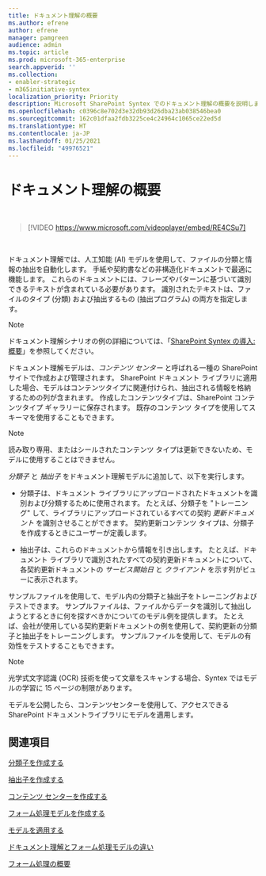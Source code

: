 ```yaml
---
title: ドキュメント理解の概要
ms.author: efrene
author: efrene
manager: pamgreen
audience: admin
ms.topic: article
ms.prod: microsoft-365-enterprise
search.appverid: ''
ms.collection:
- enabler-strategic
- m365initiative-syntex
localization_priority: Priority
description: Microsoft SharePoint Syntex でのドキュメント理解の概要を説明します。
ms.openlocfilehash: c0396c8e702d3e32db93d26dba23ab038546bea0
ms.sourcegitcommit: 162c01dfaa2fdb3225ce4c24964c1065ce22ed5d
ms.translationtype: HT
ms.contentlocale: ja-JP
ms.lasthandoff: 01/25/2021
ms.locfileid: "49976521"
---
```

# <a name="document-understanding-overview"></a>ドキュメント理解の概要


</br>

> [!VIDEO https://www.microsoft.com/videoplayer/embed/RE4CSu7] 

</br>

ドキュメント理解では、人工知能 (AI) モデルを使用して、ファイルの分類と情報の抽出を自動化します。 手紙や契約書などの非構造化ドキュメントで最適に機能します。 これらのドキュメントには、フレーズやパターンに基づいて識別できるテキストが含まれている必要があります。 識別されたテキストは、ファイルのタイプ (分類) および抽出するもの (抽出プログラム) の両方を指定します。

> [!NOTE]
> ドキュメント理解シナリオの例の詳細については、「[SharePoint Syntex の導入: 概要](https://docs.microsoft.com/microsoft-365/contentunderstanding/adoption-getstarted#document-understanding-scenario-example)」を参照してください。

ドキュメント理解モデルは、*コンテンツ センター* と呼ばれる一種の SharePoint サイトで作成および管理されます。 SharePoint ドキュメント ライブラリに適用した場合、モデルはコンテンツタイプに関連付けられ、抽出される情報を格納するための列が含まれます。 作成したコンテンツタイプは、SharePoint コンテンツタイプ ギャラリーに保存されます。 既存のコンテンツ タイプを使用してスキーマを使用することもできます。

> [!NOTE]
> 読み取り専用、またはシールされたコンテンツ タイプは更新できないため、モデルに使用することはできません。

*分類子* と *抽出子* をドキュメント理解モデルに追加して、以下を実行します。 

- 分類子は、ドキュメント ライブラリにアップロードされたドキュメントを識別および分類するために使用されます。 たとえば、分類子を "トレーニング" して、ライブラリにアップロードされているすべての契約 *更新ドキュメント* を識別させることができます。 契約更新コンテンツ タイプは、分類子を作成するときにユーザーが定義します。

- 抽出子は、これらのドキュメントから情報を引き出します。 たとえば、ドキュメント ライブラリで識別されたすべての契約更新ドキュメントについて、各契約更新ドキュメントの *サービス開始日* と *クライアント* を示す列がビューに表示されます。 

サンプルファイルを使用して、モデル内の分類子と抽出子をトレーニングおよびテストできます。 サンプルファイルは、ファイルからデータを識別して抽出しようとするときに何を探すべきかについてのモデル例を提供します。 たとえば、会社が使用している契約更新ドキュメントの例を使用して、契約更新の分類子と抽出子をトレーニングします。 サンプルファイルを使用して、モデルの有効性をテストすることもできます。

> [!NOTE]
> 光学式文字認識 (OCR) 技術を使って文章をスキャンする場合、Syntex ではモデルの学習に 15 ページの制限があります。

モデルを公開したら、コンテンツセンターを使用して、アクセスできる SharePoint ドキュメントライブラリにモデルを適用します。  

## <a name="see-also"></a>関連項目
[分類子を作成する](create-a-classifier.md)

[抽出子を作成する](create-an-extractor.md)

[コンテンツ センターを作成する](create-a-content-center.md)

[フォーム処理モデルを作成する](create-a-form-processing-model.md)

[モデルを適用する](apply-a-model.md)   

[ドキュメント理解とフォーム処理モデルの違い](difference-between-document-understanding-and-form-processing-model.md)
  
[フォーム処理の概要](form-processing-overview.md)
